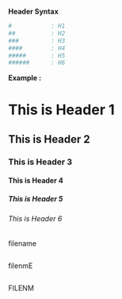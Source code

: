 __Header Syntax__

```bash
#           : H1
##          : H2
###         : H3
####        : H4
#####       : H5
######      : H6
```

**Example :**
#  This is Header 1
## This is Header 2        
### This is Header 3
#### This is Header 4
##### This is Header 5
###### This is Header 6




filename
```html
```
filenmE
```CSS
```
FILENM
```JAVASCRIPT
```

